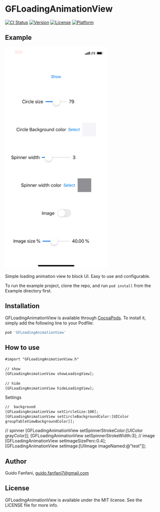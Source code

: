 # GFLoadingAnimationView

[![CI Status](https://img.shields.io/travis/guidosette/GFLoadingAnimationView.svg?style=flat)](https://travis-ci.org/guidosette/GFLoadingAnimationView)
[![Version](https://img.shields.io/cocoapods/v/GFLoadingAnimationView.svg?style=flat)](https://cocoapods.org/pods/GFLoadingAnimationView)
[![License](https://img.shields.io/cocoapods/l/GFLoadingAnimationView.svg?style=flat)](https://cocoapods.org/pods/GFLoadingAnimationView)
[![Platform](https://img.shields.io/cocoapods/p/GFLoadingAnimationView.svg?style=flat)](https://cocoapods.org/pods/GFLoadingAnimationView)

## Example

![Alt Text](https://github.com/guidosette/GFLoadingAnimationView/blob/master/photo.gif)

Simple loading animation view to block UI. Easy to use and configurable.

To run the example project, clone the repo, and run `pod install` from the Example directory first.


## Installation

GFLoadingAnimationView is available through [CocoaPods](https://cocoapods.org). To install
it, simply add the following line to your Podfile:

```ruby
pod 'GFLoadingAnimationView'
```

## How to use

    #import "GFLoadingAnimationView.h"

    // show
	[GFLoadingAnimationView showLoadingView];

    // hide
    [GFLoadingAnimationView hideLoadingView];

Settings

    //	background
	[GFLoadingAnimationView setCircleSize:100];
	[GFLoadingAnimationView setCircleBackgroundColor:[UIColor groupTableViewBackgroundColor]];
//	spinner
	[GFLoadingAnimationView setSpinnerStrokeColor:[UIColor grayColor]];
	[GFLoadingAnimationView setSpinnerStrokeWidth:3];
//	image
	[GFLoadingAnimationView setImageSizePerc:0.4];
	[GFLoadingAnimationView setImage:[UIImage imageNamed:@"test"]];


## Author

Guido Fanfani, guido.fanfani7@gmail.com

## License

GFLoadingAnimationView is available under the MIT license. See the LICENSE file for more info.
